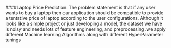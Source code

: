  
####Laptop Price Prediction: The problem statement is that if any user wants to buy a laptop then our application should be compatible to provide a tentative price of laptop according to the user configurations. Although it looks like a simple project or just developing a model, the dataset we have is noisy and needs lots of feature engineering, and preprocessing .we apply different Machine learning Algorithms along with different HyperParameter tunings
